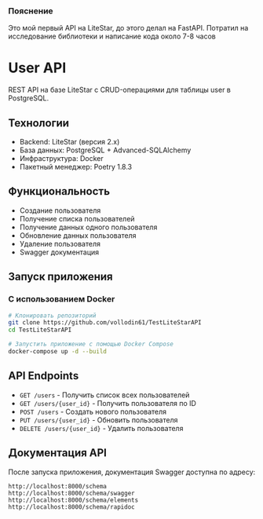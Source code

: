 ### Пояснение
Это мой первый API на LiteStar, до этого делал на FastAPI. 
Потратил на исследование библиотеки и написание кода около 7-8 часов

# User API

REST API на базе LiteStar с CRUD-операциями для таблицы user в PostgreSQL.

## Технологии

- Backend: LiteStar (версия 2.x)
- База данных: PostgreSQL + Advanced-SQLAlchemy
- Инфраструктура: Docker
- Пакетный менеджер: Poetry 1.8.3

## Функциональность

- Создание пользователя
- Получение списка пользователей
- Получение данных одного пользователя
- Обновление данных пользователя
- Удаление пользователя
- Swagger документация

## Запуск приложения

### С использованием Docker

```bash
# Клонировать репозиторий
git clone https://github.com/vollodin61/TestLiteStarAPI
cd TestLiteStarAPI

# Запустить приложение с помощью Docker Compose
docker-compose up -d --build
```

## API Endpoints

- `GET /users` - Получить список всех пользователей
- `GET /users/{user_id}` - Получить пользователя по ID
- `POST /users` - Создать нового пользователя
- `PUT /users/{user_id}` - Обновить пользователя
- `DELETE /users/{user_id}` - Удалить пользователя

## Документация API

После запуска приложения, документация Swagger доступна по адресу:

```
http://localhost:8000/schema
http://localhost:8000/schema/swagger
http://localhost:8000/schema/elements
http://localhost:8000/schema/rapidoc
```
